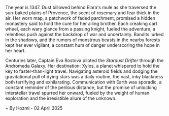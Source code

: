 
The year is 1347.  Dust billowed behind Elara's mule as she traversed the sun-baked plains of Provence, the scent of rosemary and fear thick in the air.  Her worn map, a patchwork of faded parchment, promised a hidden monastery said to hold the cure for her ailing brother.  Each creaking cart wheel, each wary glance from a passing knight, fueled the adventure, a relentless push against the backdrop of war and uncertainty.  Bandits lurked in the shadows, and the rumors of monstrous beasts in the nearby forests kept her ever vigilant, a constant hum of danger underscoring the hope in her heart.


Centuries later, Captain Eva Rostova piloted the *Stardust Drifter* through the Andromeda Galaxy.  Her destination: Xylos, a planet whispered to hold the key to faster-than-light travel.  Navigating asteroid fields and dodging the gravitational pull of dying stars was a daily routine, the vast, inky blackness both terrifying and exhilarating.  Communication with Earth was sporadic, a constant reminder of the perilous distance, but the promise of unlocking interstellar travel spurred her onward, fueled by the weight of human exploration and the irresistible allure of the unknown.

~ By Hozmi - 02 April 2025

